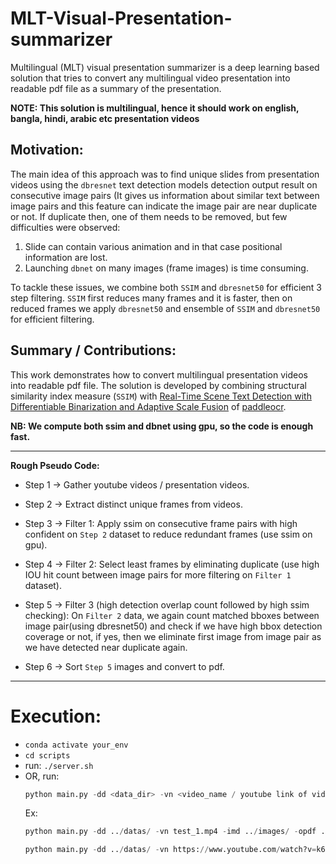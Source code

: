 # MLT-Visual-Presentation-summarizer
Multilingual (MLT) visual presentation summarizer is a deep learning based solution that tries to convert any multilingual video presentation into readable pdf file as a summary of the presentation. 

**NOTE: This solution is multilingual, hence it should work on english, bangla, hindi, arabic etc presentation videos**


## Motivation: 

The main idea of this approach was to  find unique slides from presentation videos using the `dbresnet` text detection models detection output result on consecutive image pairs (It gives us information about similar text between image pairs and this feature can indicate the image pair are near duplicate or not. If duplicate then, one of them needs to be removed, but few difficulties were observed:

1. Slide can contain various animation and in that case positional information are lost.
2. Launching `dbnet` on many images (frame images) is time consuming.

To tackle these issues, we combine both `SSIM` and `dbresnet50` for efficient 3 step filtering. `SSIM` first reduces many frames and it is faster, then on reduced frames we apply `dbresnet50` and ensemble of `SSIM` and `dbresnet50` for efficient filtering.


## Summary / Contributions:

This work demonstrates how to convert multilingual presentation videos into readable pdf file. The solution is developed by combining structural similarity index measure (`SSIM`) with [Real-Time Scene Text Detection with Differentiable Binarization and Adaptive Scale Fusion](https://arxiv.org/abs/2202.10304) of [paddleocr](https://github.com/PaddlePaddle/PaddleOCR).

**NB: We compute both ssim and dbnet using gpu, so the code is enough fast.**

---
**Rough Pseudo Code:**

* Step 1 -> Gather youtube videos / presentation videos. 

* Step 2 -> Extract distinct unique frames from videos.

* Step 3 -> Filter 1: Apply ssim on consecutive frame pairs with high confident on `Step 2` dataset to reduce redundant frames (use ssim on gpu).

* Step 4 -> Filter 2: Select least frames by eliminating duplicate (use high IOU hit count between image pairs for more filtering on `Filter 1` dataset).

* Step 5 -> Filter 3 (high detection overlap count followed by high ssim checking): On `Filter 2` data, we again count matched bboxes between image pair(using dbresnet50) and check if we have high bbox detection coverage or not, if yes, then we eliminate first image from image pair as we have detected near duplicate again.

* Step 6 -> Sort `Step 5` images and convert to pdf.

---
# Execution:

- ```conda activate your_env```
- ```cd scripts```
- run: ```./server.sh```
- OR, run:
    ```python
    python main.py -dd <data_dir> -vn <video_name / youtube link of video> -imd <imgs_dir> -opdf <output_dir_pdf>
    ```
    Ex:
    ```python
    python main.py -dd ../datas/ -vn test_1.mp4 -imd ../images/ -opdf ../outputs/
    ```
    ```python
    python main.py -dd ../datas/ -vn https://www.youtube.com/watch?v=k6lCD0iVExo -imd ../images/ -opdf ../outputs/
    ```

